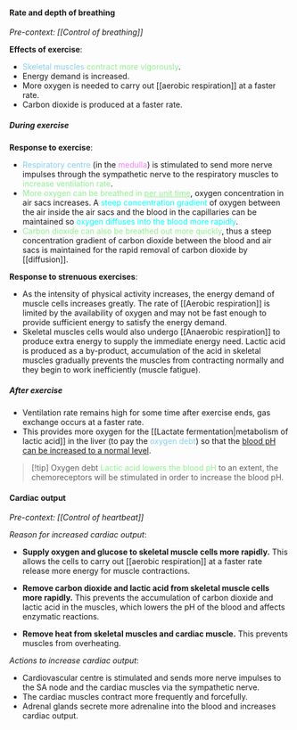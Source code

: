 #### Rate and depth of breathing
*Pre-context: [[Control of breathing]]*

**Effects of exercise**:
- <span style="color: skyblue">Skeletal muscles</span> <span style="color: lightgreen">contract more vigorously</span>.
- Energy demand is increased.
- More oxygen is needed to carry out [[aerobic respiration]] at a faster rate.
- Carbon dioxide is produced at a faster rate.

##### During exercise
**Response to exercise**:
- <span style="color: skyblue">Respiratory centre</span> (in the <span style="color: violet">medulla</span>) is stimulated to send more nerve impulses through the sympathetic nerve to the respiratory muscles to <span style="color: lightgreen">increase ventilation rate</span>.
- <span style="color: lightgreen">More oxygen can be breathed in <u>per unit time</u></span>, oxygen concentration in air sacs increases. A <span style="color: aqua">steep concentration gradient</span> of oxygen between the air inside the air sacs and the blood in the capillaries can be maintained so <span style="color: aqua">oxygen diffuses into the blood more rapidly</span>.
- <span style="color: lightgreen">Carbon dioxide can also be breathed out more quickly</span>, thus a steep concentration gradient of carbon dioxide between the blood and air sacs is maintained for the rapid removal of carbon dioxide by [[diffusion]].

**Response to strenuous exercises**:
- As the intensity of physical activity increases, the energy demand of muscle cells increases greatly. The rate of [[Aerobic respiration]] is limited by the availability of oxygen and may not be fast enough to provide sufficient energy to satisfy the energy demand.
- Skeletal muscles cells would also undergo [[Anaerobic respiration]] to produce extra energy to supply the immediate energy need. Lactic acid is produced as a by-product, accumulation of the acid in skeletal muscles gradually prevents the muscles from contracting normally and they begin to work inefficiently (muscle fatigue).

##### After exercise
- Ventilation rate remains high for some time after exercise ends, gas exchange occurs at a faster rate.
- This provides more oxygen for the [[Lactate fermentation|metabolism of lactic acid]] in the liver (to pay the <span style="color: skyblue">oxygen debt</span>) so that the <u>blood pH can be increased to a normal level</u>.

> [!tip] Oxygen debt
> <span style="color: lightgreen">Lactic acid lowers the blood pH</span> to an extent, the chemoreceptors will be stimulated in order to increase the blood pH.

#### Cardiac output
*Pre-context: [[Control of heartbeat]]*

*Reason for increased cardiac output*:
- **Supply oxygen and glucose to skeletal muscle cells more rapidly.**
  This allows the cells to carry out [[aerobic respiration]] at a faster rate release more energy for muscle contractions.

- **Remove carbon dioxide and lactic acid from skeletal muscle cells more rapidly.**
  This prevents the accumulation of carbon dioxide and lactic acid in the muscles, which lowers the pH of the blood and affects enzymatic reactions.

- **Remove heat from skeletal muscles and cardiac muscle.**
  This prevents muscles from overheating.

*Actions to increase cardiac output*:
- Cardiovascular centre is stimulated and sends more nerve impulses to the SA node and the cardiac muscles via the sympathetic nerve.
- The cardiac muscles contract more frequently and forcefully.
- Adrenal glands secrete more adrenaline into the blood and increases cardiac output.